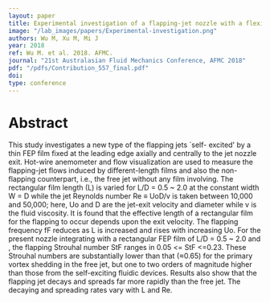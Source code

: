 ```yaml
---
layout: paper
title: Experimental investigation of a flapping-jet nozzle with a flexible film at exit
image: "/lab_images/papers/Experimental-investigation.png"
authors: Wu M, Xu M, Mi J
year: 2018
ref: Wu M. et al. 2018. AFMC.
journal: "21st Australasian Fluid Mechanics Conference, AFMC 2018"
pdf: "/pdfs/Contribution_557_final.pdf"
doi: 
type: conference
---
```


# Abstract

This study investigates a new type of the flapping jets `self- excited' by a thin FEP film fixed at the leading edge axially and centrally to the jet nozzle exit. Hot-wire anemometer and flow visualization are used to measure the flapping-jet flows induced by different-length films and also the non-flapping counterpart, i.e., the free jet without any film involving. The rectangular film length (L) is varied for L/D = 0.5 ~ 2.0 at the constant width W = D while the jet Reynolds number Re ≡ UoD/v is taken between 10,000 and 50,000; here, Uo and D are the jet-exit velocity and diameter while v is the fluid viscosity. It is found that the effective length of a rectangular film for the flapping to occur depends upon the exit velocity. The flapping frequency fF reduces as L is increased and rises with increasing Uo. For the present nozzle integrating with a rectangular FEP film of L/D = 0.5 ~ 2.0 and , the flapping Strouhal number StF ranges in 0.05 <= StF <=0.23. These Strouhal numbers are substantially lower than that (≈0.65) for the primary vortex shedding in the free jet, but one to two orders of magnitude higher than those from the self-exciting fluidic devices.  Results also show that the flapping jet decays and spreads far more rapidly than the free jet. The decaying and spreading rates vary with L and Re.